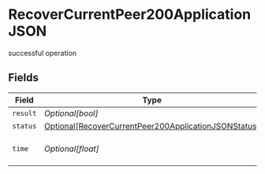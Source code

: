 # RecoverCurrentPeer200ApplicationJSON

successful operation


## Fields

| Field                                                                                                                         | Type                                                                                                                          | Required                                                                                                                      | Description                                                                                                                   |
| ----------------------------------------------------------------------------------------------------------------------------- | ----------------------------------------------------------------------------------------------------------------------------- | ----------------------------------------------------------------------------------------------------------------------------- | ----------------------------------------------------------------------------------------------------------------------------- |
| `result`                                                                                                                      | *Optional[bool]*                                                                                                              | :heavy_minus_sign:                                                                                                            | N/A                                                                                                                           |
| `status`                                                                                                                      | [Optional[RecoverCurrentPeer200ApplicationJSONStatus]](../../models/operations/recovercurrentpeer200applicationjsonstatus.md) | :heavy_minus_sign:                                                                                                            | N/A                                                                                                                           |
| `time`                                                                                                                        | *Optional[float]*                                                                                                             | :heavy_minus_sign:                                                                                                            | Time spent to process this request                                                                                            |